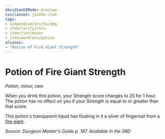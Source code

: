 ```yaml
---
obsidianUIMode: preview
cssclasses: json5e-item
tags:
- compendium/src/5e/dmg
- item/rarity/rare
- item/tier/minor
- item/wondrous/potion
aliases: 
- "Potion of Fire Giant Strength"
---
```

# Potion of Fire Giant Strength
*Potion, minor, rare*  


When you drink this potion, your Strength score changes to 25 for 1 hour. The potion has no effect on you if your Strength is equal to or greater than that score.

This potion's transparent liquid has floating in it a sliver of fingernail from a [fire giant](2-Mechanics/CLI/bestiary/giant/fire-giant.md).

*Source: Dungeon Master's Guide p. 187. Available in the <span title='Systems Reference Document (5.1)'>SRD</span>*